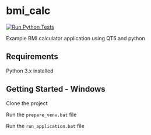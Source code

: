 # bmi_calc
[![Run Python Tests](https://github.com/grahame-student/bmi_calc/actions/workflows/unit_test.yml/badge.svg)](https://github.com/grahame-student/bmi_calc/actions/workflows/unit_test.yml)

Example BMI calculator application using QT5 and python

## Requirements
Python 3.x installed

## Getting Started - Windows
Clone the project

Run the `prepare_venv.bat` file

Run the `run_application.bat` file
